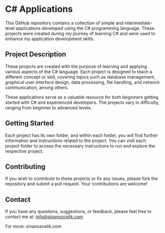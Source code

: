 # C# Applications

This GitHub repository contains a collection of simple and intermediate-level applications developed using the C# programming language. These projects were created during my journey of learning C# and were used to enhance my application development skills.

## Project Description

These projects are created with the purpose of learning and applying various aspects of the C# language. Each project is designed to teach a different concept or skill, covering topics such as database management, graphical user interface design, data processing, file handling, and network communication, among others.

These applications serve as a valuable resource for both beginners getting started with C# and experienced developers. The projects vary in difficulty, ranging from beginner to advanced levels.

## Getting Started

Each project has its own folder, and within each folder, you will find further information and instructions related to the project. You can visit each project folder to access the necessary instructions to run and explore the respective project.

## Contributing

If you wish to contribute to these projects or fix any issues, please fork the repository and submit a pull request. Your contributions are welcome!

## Contact

If you have any questions, suggestions, or feedback, please feel free to contact me at: info@sinanozcelik.com

For more: sinanozcelik.com